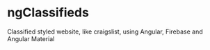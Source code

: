 # ngClassifieds
Classified styled website, like craigslist, using Angular, Firebase and Angular Material
